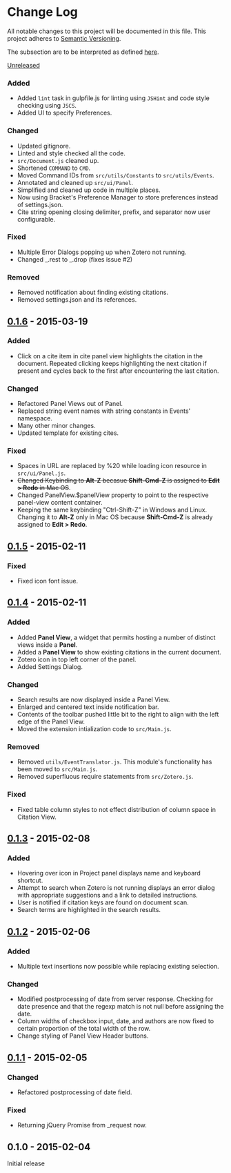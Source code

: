# Change Log
All notable changes to this project will be documented in this file.
This project adheres to [Semantic Versioning](http://semver.org/).

The subsection are to be interpreted as defined [here](http://keepachangelog.com/).

[Unreleased][unreleased]

### Added
- Added `lint` task in gulpfile.js for linting using `JSHint` and code
  style checking using `JSCS`.
- Added UI to specify Preferences.

### Changed
- Updated gitignore.
- Linted and style checked all the code.
- `src/Document.js` cleaned up.
- Shortened `COMMAND` to `CMD`.
- Moved Command IDs from `src/utils/Constants` to `src/utils/Events`.
- Annotated and cleaned up `src/ui/Panel`.
- Simplified and cleaned up code in multiple places.
- Now using Bracket's Preference Manager to store preferences
  instead of settings.json.
- Cite string opening closing delimiter, prefix, and separator
  now user configurable.

### Fixed
- Multiple Error Dialogs popping up when Zotero not running.
- Changed _.rest to _.drop (fixes issue #2)

### Removed
- Removed notification about finding existing citations.
- Removed settings.json and its references.

## [0.1.6] - 2015-03-19

### Added
- Click on a cite item in cite panel view highlights
  the citation in the document. Repeated clicking keeps
  highlighting the next citation if present and cycles
  back to the first after encountering the last citation.

### Changed
- Refactored Panel Views out of Panel.
- Replaced string event names with string constants in
  Events' namespace.
- Many other minor changes.
- Updated template for existing cites.

### Fixed
- Spaces in URL are replaced by %20 while loading icon
  resource in `src/ui/Panel.js`.
- ~~Changed Keybinding to **Alt-Z** becasue **Shift-Cmd-Z**
  is assigned to **Edit > Redo** in Mac OS~~.
- Changed PanelView.$panelView property to point to the
  respective panel-view content container.
- Keeping the same keybinding "Ctrl-Shift-Z" in Windows and
  Linux. Changing it to **Alt-Z** only in Mac OS because
  **Shift-Cmd-Z** is already assigned to **Edit > Redo**.

## [0.1.5] - 2015-02-11

### Fixed
- Fixed icon font issue.

## [0.1.4] - 2015-02-11

### Added
- Added **Panel View**, a widget that permits hosting a
  number of distinct views inside a **Panel**.
- Added a **Panel View** to show existing citations in
  the current document.
- Zotero icon in top left corner of the panel.
- Added Settings Dialog.

### Changed
- Search results are now displayed inside a Panel View.
- Enlarged and centered text inside notification bar.
- Contents of the toolbar pushed little bit to the right
  to align with the left edge of the Panel View.
- Moved the extension intialization code to `src/Main.js`.

### Removed
- Removed `utils/EventTranslator.js`. This module's
  functionality has been moved to `src/Main.js`.
- Removed superfluous require statements from `src/Zotero.js`.

### Fixed
- Fixed table column styles to not effect distribution
  of column space in Citation View.

## [0.1.3] - 2015-02-08

### Added
- Hovering over icon in Project panel displays name and
  keyboard shortcut.
- Attempt to search when Zotero is not running displays
  an error dialog with appropriate suggestions and a
  link to detailed instructions.
- User is notified if citation keys are found on document
  scan.
- Search terms are highlighted in the search results.

## [0.1.2] - 2015-02-06

### Added
- Multiple text insertions now possible while replacing
  existing selection.

### Changed
- Modified postprocessing of date from server response.
  Checking for date presence and that the regexp match
  is not null before assigning the date.
- Column widths of checkbox input, date, and authors are
  now fixed to certain proportion of the total width of
  the row.
- Change styling of Panel View Header buttons.

## [0.1.1] - 2015-02-05

### Changed
- Refactored postprocessing of date field.

### Fixed
- Returning jQuery Promise from _request now.


## 0.1.0 - 2015-02-04
Initial release

[unreleased]: https://github.com/baig/brackets-zotero/compare/0.1.6...HEAD
[0.1.6]: https://github.com/baig/brackets-zotero/compare/0.1.5...0.1.6
[0.1.5]: https://github.com/baig/brackets-zotero/compare/0.1.4...0.1.5
[0.1.4]: https://github.com/baig/brackets-zotero/compare/0.1.3...0.1.4
[0.1.3]: https://github.com/baig/brackets-zotero/compare/0.1.2...0.1.3
[0.1.2]: https://github.com/baig/brackets-zotero/compare/0.1.1...0.1.2
[0.1.1]: https://github.com/baig/brackets-zotero/compare/0.1.0...0.1.1
